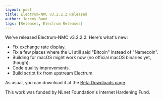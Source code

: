 ```yaml
---
layout: post
title: Electrum-NMC v3.2.2.2 Released
author: Jeremy Rand
tags: [Releases, Electrum Releases]
---
```


We've released Electrum-NMC v3.2.2.2.  Here's what's new:

* Fix exchange rate display.
* Fix a few places where the UI still said "Bitcoin" instead of "Namecoin".
* Building for macOS might work now (no official macOS binaries yet, though).
* Code quality improvements.
* Build script fix from upstream Electrum.

As usual, you can download it at the [Beta Downloads page]({{site.baseurl}}download/betas/#electrum-nmc).

This work was funded by NLnet Foundation's Internet Hardening Fund.
